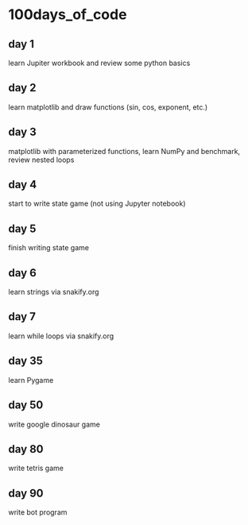 # 100days_of_code

## day 1
learn Jupiter workbook and review some python basics

## day 2
learn matplotlib and draw functions (sin, cos, exponent, etc.)

## day 3
matplotlib with parameterized functions, learn NumPy and benchmark, review nested loops

## day 4
start to write state game (not using Jupyter notebook)

## day 5
finish writing state game

## day 6
learn strings via snakify.org

## day 7
learn while loops via snakify.org


## day 35
learn Pygame

## day 50
write google dinosaur game

## day 80
write tetris game

## day 90
write bot program
